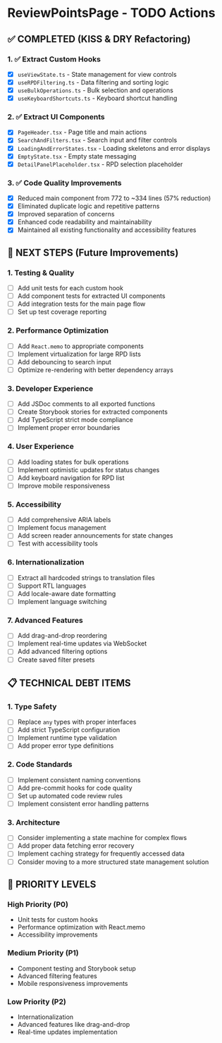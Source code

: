 # ReviewPointsPage - TODO Actions

## ✅ COMPLETED (KISS & DRY Refactoring)

### 1. ✅ Extract Custom Hooks

- [x] `useViewState.ts` - State management for view controls
- [x] `useRPDFiltering.ts` - Data filtering and sorting logic
- [x] `useBulkOperations.ts` - Bulk selection and operations
- [x] `useKeyboardShortcuts.ts` - Keyboard shortcut handling

### 2. ✅ Extract UI Components

- [x] `PageHeader.tsx` - Page title and main actions
- [x] `SearchAndFilters.tsx` - Search input and filter controls
- [x] `LoadingAndErrorStates.tsx` - Loading skeletons and error displays
- [x] `EmptyState.tsx` - Empty state messaging
- [x] `DetailPanelPlaceholder.tsx` - RPD selection placeholder

### 3. ✅ Code Quality Improvements

- [x] Reduced main component from 772 to ~334 lines (57% reduction)
- [x] Eliminated duplicate logic and repetitive patterns
- [x] Improved separation of concerns
- [x] Enhanced code readability and maintainability
- [x] Maintained all existing functionality and accessibility features

## 🔄 NEXT STEPS (Future Improvements)

### 1. Testing & Quality

- [ ] Add unit tests for each custom hook
- [ ] Add component tests for extracted UI components
- [ ] Add integration tests for the main page flow
- [ ] Set up test coverage reporting

### 2. Performance Optimization

- [ ] Add `React.memo` to appropriate components
- [ ] Implement virtualization for large RPD lists
- [ ] Add debouncing to search input
- [ ] Optimize re-rendering with better dependency arrays

### 3. Developer Experience

- [ ] Add JSDoc comments to all exported functions
- [ ] Create Storybook stories for extracted components
- [ ] Add TypeScript strict mode compliance
- [ ] Implement proper error boundaries

### 4. User Experience

- [ ] Add loading states for bulk operations
- [ ] Implement optimistic updates for status changes
- [ ] Add keyboard navigation for RPD list
- [ ] Improve mobile responsiveness

### 5. Accessibility

- [ ] Add comprehensive ARIA labels
- [ ] Implement focus management
- [ ] Add screen reader announcements for state changes
- [ ] Test with accessibility tools

### 6. Internationalization

- [ ] Extract all hardcoded strings to translation files
- [ ] Support RTL languages
- [ ] Add locale-aware date formatting
- [ ] Implement language switching

### 7. Advanced Features

- [ ] Add drag-and-drop reordering
- [ ] Implement real-time updates via WebSocket
- [ ] Add advanced filtering options
- [ ] Create saved filter presets

## 📋 TECHNICAL DEBT ITEMS

### 1. Type Safety

- [ ] Replace `any` types with proper interfaces
- [ ] Add strict TypeScript configuration
- [ ] Implement runtime type validation
- [ ] Add proper error type definitions

### 2. Code Standards

- [ ] Implement consistent naming conventions
- [ ] Add pre-commit hooks for code quality
- [ ] Set up automated code review rules
- [ ] Implement consistent error handling patterns

### 3. Architecture

- [ ] Consider implementing a state machine for complex flows
- [ ] Add proper data fetching error recovery
- [ ] Implement caching strategy for frequently accessed data
- [ ] Consider moving to a more structured state management solution

## 🎯 PRIORITY LEVELS

### High Priority (P0)

- Unit tests for custom hooks
- Performance optimization with React.memo
- Accessibility improvements

### Medium Priority (P1)

- Component testing and Storybook setup
- Advanced filtering features
- Mobile responsiveness improvements

### Low Priority (P2)

- Internationalization
- Advanced features like drag-and-drop
- Real-time updates implementation
